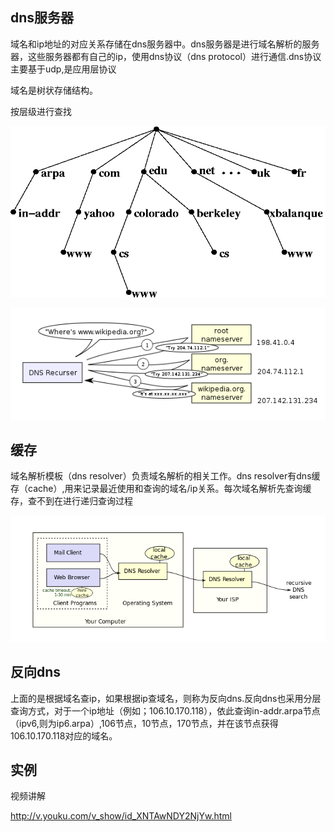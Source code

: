 ## dns服务器

域名和ip地址的对应关系存储在dns服务器中。dns服务器是进行域名解析的服务器，这些服务器都有自己的ip，使用dns协议（dns protocol）进行通信.dns协议主要基于udp,是应用层协议

域名是树状存储结构。

按层级进行查找

![1569326979071](image/1569326979071.png)

![1569327004187](image/1569327004187.png)

## 缓存

域名解析模板（dns resolver）负责域名解析的相关工作。dns resolver有dns缓存（cache）,用来记录最近使用和查询的域名/ip关系。每次域名解析先查询缓存，查不到在进行递归查询过程

![1569327012776](image/1569327012776.png)

## 反向dns

上面的是根据域名查ip，如果根据ip查域名，则称为反向dns.反向dns也采用分层查询方式，对于一个ip地址（例如；106.10.170.118），依此查询in-addr.arpa节点（ipv6,则为ip6.arpa）,106节点，10节点，170节点，并在该节点获得106.10.170.118对应的域名。

## 实例

视频讲解

http://v.youku.com/v_show/id_XNTAwNDY2NjYw.html

